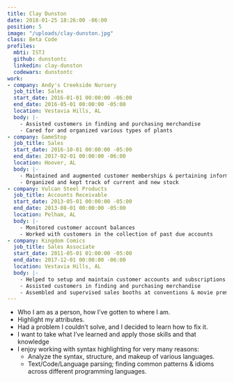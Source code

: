 ```yaml
---
title: Clay Dunston
date: 2018-01-25 18:26:00 -06:00
position: 5
image: "/uploads/clay-dunston.jpg"
class: Beta Code
profiles:
  mbti: ISTJ
  github: dunstontc
  linkedin: clay-dunston
  codewars: dunstontc
work:
- company: Andy's Creekside Nursery
  job_title: Sales
  start_date: 2016-01-01 00:00:00 -06:00
  end_date: 2016-05-01 00:00:00 -05:00
  location: Vestavia Hills, AL
  body: |-
    - Assisted customers in finding and purchasing merchandise
    - Cared for and organized various types of plants
- company: GameStop
  job_title: Sales
  start_date: 2016-10-01 00:00:00 -05:00
  end_date: 2017-02-01 00:00:00 -06:00
  location: Hoover, AL
  body: |-
    - Maintained and augmented customer memberships & pertaining information
    - Organized and kept track of current and new stock
- company: Vulcan Steel Products
  job_title: Accounts Receivable
  start_date: 2013-05-01 00:00:00 -05:00
  end_date: 2013-08-01 00:00:00 -05:00
  location: Pelham, AL
  body: |-
    - Monitored customer account balances
    - Worked with customers in the collection of past due accounts
- company: Kingdom Comics
  job_title: Sales Associate
  start_date: 2011-05-01 01:00:00 -05:00
  end_date: 2017-12-01 00:00:00 -06:00
  location: Vestavia Hills, AL
  body: |-
    - Helped to setup and maintain customer accounts and subscriptions
    - Assisted customers in finding and purchasing merchandise
    - Assembled and supervised sales booths at conventions & movie premieres
---
```


  - Who I am as a person, how I’ve gotten to where I am.
  - Highlight my attributes.
  - Had a problem I couldn’t solve, and I decided to learn how to fix it.
  - I want to take what I’ve learned and apply those skills and that knowledge
- I enjoy working with syntax highlighting for very many reasons: 
  - Analyze the syntax, structure, and makeup of various languages.
  - Text/Code/Language parsing; finding common patterns & idioms across different programming languages.